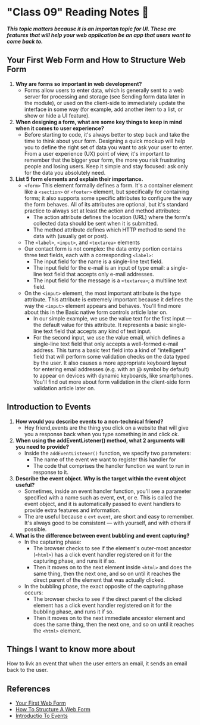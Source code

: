 # "Class 09" Reading Notes 📖

***This topic matters because it is an importan topic for UI. These are features that will help your web application be an app that users want to come back to.***

## Your First Web Form and How to Structure Web Form

1. **Why are forms so important in web development?**
   - Forms allow users to enter data, which is generally sent to a web server for processing and storage (see Sending form data later in the module), or used on the client-side to immediately update the interface in some way (for example, add another item to a list, or show or hide a UI feature).
2. **When designing a form, what are some key things to keep in mind when it comes to user experience?**
   - Before starting to code, it's always better to step back and take the time to think about your form. Designing a quick mockup will help you to define the right set of data you want to ask your user to enter. From a user experience (UX) point of view, it's important to remember that the bigger your form, the more you risk frustrating people and losing users. Keep it simple and stay focused: ask only for the data you absolutely need.
3. **List 5 form elements and explain their importance.**
   - `<form>` This element formally defines a form. It's a container element like a `<section>` or `<footer>` element, but specifically for containing forms; it also supports some specific attributes to configure the way the form behaves. All of its attributes are optional, but it's standard practice to always set at least the action and method attributes:
     - The action attribute defines the location (URL) where the form's collected data should be sent when it is submitted.
     - The method attribute defines which HTTP method to send the data with (usually get or post).
   - The `<label>`, `<input>`, and `<textarea>` elements
   - Our contact form is not complex: the data entry portion contains three text fields, each with a corresponding `<label>`:
     - The input field for the name is a single-line text field.
     - The input field for the e-mail is an input of type email: a single-line text field that accepts only e-mail addresses.
     - The input field for the message is a `<textarea>`; a multiline text field.
   - On the `<input>` element, the most important attribute is the type attribute. This attribute is extremely important because it defines the way the `<input>` element appears and behaves. You'll find more about this in the Basic native form controls article later on.
     - In our simple example, we use the value text for the first input — the default value for this attribute. It represents a basic single-line text field that accepts any kind of text input.
     - For the second input, we use the value email, which defines a single-line text field that only accepts a well-formed e-mail address. This turns a basic text field into a kind of "intelligent" field that will perform some validation checks on the data typed by the user. It also causes a more appropriate keyboard layout for entering email addresses (e.g. with an @ symbol by default) to appear on devices with dynamic keyboards, like smartphones. You'll find out more about form validation in the client-side form validation article later on.

## Introduction to Events

1. **How would you describe events to a non-technical friend?**
   - Hey friend,events are the thing you click on a website that will give you a response back when you type something in and click ok.
2. **When using the addEventListener() method, what 2 arguments will you need to provide?**
   - Inside the `addEventListener()` function, we specify two parameters:
        - The name of the event we want to register this handler for
        - The code that comprises the handler function we want to run in response to it.
3. **Describe the event object. Why is the target within the event object useful?**
   - Sometimes, inside an event handler function, you'll see a parameter specified with a name such as event, evt, or e. This is called the event object, and it is automatically passed to event handlers to provide extra features and information.
   - The are useful because `e` `evt` `event`, are short and easy to remember. It's always good to be consistent — with yourself, and with others if possible.
4. **What is the difference between event bubbling and event capturing?**
   - In the capturing phase:
     - The browser checks to see if the element's outer-most ancestor (`<html>`) has a click event handler registered on it for the capturing phase, and runs it if so.
     - Then it moves on to the next element inside `<html>` and does the same thing, then the next one, and so on until it reaches the direct parent of the element that was actually clicked.
   - In the bubbling phase, the exact opposite of the capturing phase occurs:
     - The browser checks to see if the direct parent of the clicked element has a click event handler registered on it for the bubbling phase, and runs it if so.
     - Then it moves on to the next immediate ancestor element and does the same thing, then the next one, and so on until it reaches the `<html>` element.

## Things I want to know more about

How to livk an event that when the user enters an email, it sends an email back to the user.

## References

- [Your First Web Form](https://developer.mozilla.org/en-US/docs/Learn/Forms/Your_first_form)
- [How To Structure A Web Form](https://developer.mozilla.org/en-US/docs/Learn/Forms/How_to_structure_a_web_form)
- [Introductio To Events](https://developer.mozilla.org/en-US/docs/Learn/JavaScript/Building_blocks/Events)
